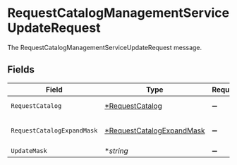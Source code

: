 # RequestCatalogManagementServiceUpdateRequest

The RequestCatalogManagementServiceUpdateRequest message.


## Fields

| Field                                                                        | Type                                                                         | Required                                                                     | Description                                                                  |
| ---------------------------------------------------------------------------- | ---------------------------------------------------------------------------- | ---------------------------------------------------------------------------- | ---------------------------------------------------------------------------- |
| `RequestCatalog`                                                             | [*RequestCatalog](../../models/shared/requestcatalog.md)                     | :heavy_minus_sign:                                                           | The RequestCatalog message.                                                  |
| `RequestCatalogExpandMask`                                                   | [*RequestCatalogExpandMask](../../models/shared/requestcatalogexpandmask.md) | :heavy_minus_sign:                                                           | The RequestCatalogExpandMask message.                                        |
| `UpdateMask`                                                                 | **string*                                                                    | :heavy_minus_sign:                                                           | N/A                                                                          |